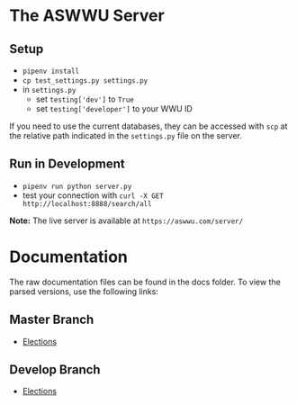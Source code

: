 # The ASWWU Server


## Setup

- `pipenv install`
- `cp test_settings.py settings.py`
- in `settings.py`
    - set `testing['dev']` to `True`
    - set `testing['developer']` to your WWU ID

If you need to use the current databases, they can be accessed with `scp` 
at the relative path indicated in the `settings.py` file on the server.

## Run in Development

- `pipenv run python server.py`
- test your connection with `curl -X GET http://localhost:8888/search/all`

**Note:** The live server is available at `https://aswwu.com/server/`

# Documentation
The raw documentation files can be found in the docs folder. To view the parsed versions, use the following links:

## Master Branch
- [Elections](https://docs.aswwu.com?url=https://raw.githubusercontent.com/ASWWU-Web/python_server/master/docs/elections.yml)

## Develop Branch
- [Elections](https://docs.aswwu.com?url=https://raw.githubusercontent.com/ASWWU-Web/python_server/develop/docs/elections.yml)
